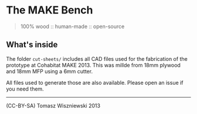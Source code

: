 The MAKE Bench
==========
> 100% wood :: human-made :: open-source

What's inside
-------------

The folder `cut-sheets/` includes all CAD files used for the fabrication of the prototype at Cohabitat MAKE 2013. This was millde from 18mm plywood and 18mm MFP using a 6mm cutter.

All files used to generate those are also available. Please open an issue if you need them.

***

(CC-BY-SA) Tomasz Wiszniewski 2013
